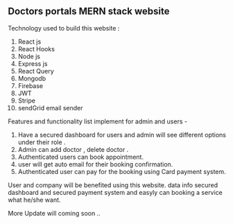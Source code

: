  
<h2>Doctors portals MERN stack website </h2>
<p>Technology used to build this website : </p>
    <ol>
        <li>React js</li>
        <li>React Hooks</li>
        <li>Node js </li>
        <li>Express js</li>
        <li>React Query</li>
        <li>Mongodb</li>
        <li>Firebase</li>
        <li>JWT</li>
        <li>Stripe</li>
        <li>sendGrid email sender</li>
    </ol>

<p>Features and functionality list implement for admin and users  -</p>
   <ol>
        <li>Have a secured dashboard for users and admin will see different options under their role .  </li>
        <li>Admin can add doctor , delete doctor . </li>
        <li>Authenticated users can book appointment. </li>
        <li>user will get auto email for their booking confirmation.</li>
        <li>Authenticated user can pay for the booking using Card payment system.  </li>
        </ol>
       
    
<p> User and company will be benefited using this website. data info secured dashboard and secured payment system and easyly can booking a service what he/she want. </p>
<p> More Update will coming soon ..</p>
